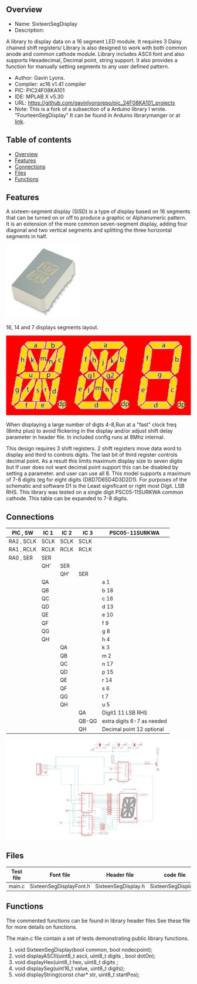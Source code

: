 
Overview
--------------------------------------------
* Name: SixteenSegDisplay
* Description: 

A library to display data on a 16 segment LED module.
It requires 3 Daisy chained shift registers/
Library is also designed to work with both common anode and common cathode module.
Library includes ASCII font and also supports Hexadecimal, Decimal point, string support.
It also provides a function for manually setting segments to any user defined pattern. 

* Author: Gavin Lyons.
* Complier: xc16 v1.41 compiler
* PIC: PIC24F08KA101
* IDE:  MPLAB X v5.30
* URL: https://github.com/gavinlyonsrepo/pic_24F08KA101_projects
* Note: This is a fork of a subsection of a Arduino library I wrote. "FourteenSegDisplay" 
It can be found in Arduino librarymanger or at [link](https://github.com/gavinlyonsrepo/FourteenSegDisplay).


Table of contents
---------------------------

  * [Overview](#overview)
  * [Features](#features)
  * [Connections](#connections)
  * [Files](#files)
  * [Functions](#functions)
  
Features
----------------------

A sixteen-segment display (SISD) is a type of display based on 16 segments 
that can be turned on or off to produce a graphic or Alphanumeric pattern. 
It is an extension of the more common seven-segment display, 
adding four diagonal and two vertical segments and splitting the three horizontal segments in half. 

![ 16seg1 ](https://github.com/gavinlyonsrepo/FourteenSegDisplay/blob/master/extra/image/16seg1.jpg)

16, 14 and 7 displays segments layout.

![ layout ](https://github.com/gavinlyonsrepo/FourteenSegDisplay/blob/master/extra/image/14seg2.png)

When displaying a large number of digts 4-8,Run at a "fast" clock freq (8mhz plus) 
to avoid flickering in the display and/or adjust shift delay parameter
in header file. In included config runs at 8Mhz internal.

This design requires 3 shift registers. 2 shift registers move data word to display
and third to controls digits. The last bit of third register controls decimal point.
As a result this limits maximum display size to seven digits but
If user does not want decimal point support this can be disabled by setting a parameter.
and user can use all 8. 
This model supports a maximum of 7-8 digits (eg for eight digits (D8D7D65D4D3D2D1). 
For purposes of the schematic and software D1
is the Least significant or right most Digit.  LSB RHS.
This library was tested on a single digit PSC05-11SURKWA common cathode. This table can be expanded to 7-8
digits.

Connections
-----------------------

| PIC , SW | IC 1 | IC 2 | IC 3 | PSC05-11SURKWA | 
| ---  | --- | --- | --- | --- | 
| RA2 , SCLK | SCLK  | SCLK | SCLK |  |
| RA1 , RCLK | RCLK  | RCLK | RCLK |  |
| RA0 , SER | SER  |  |   |   |
|    | QH'  | SER  |  |   |
|    |   |  QH' | SER |   |
|   | QA |    |     | a 1 |
|   | QB |    |     | b 18 |
|   | QC |    |     | c 16 |
|   | QD |    |     | d 13 |
|   | QE |    |     | e 10 |
|   | QF |    |     | f 9 |
|   | QG |    |     | g 8 |
|   | QH |    |     | h 4 |
|   |    | QA |     | k 3 |
|   |    | QB |     | m 2 |
|   |    | QC |     | n 17 |
|   |    | QD |     | p 15 |
|   |    | QE |     | r 14 |
|   |    | QF |     | s 6 |
|   |    | QG |     | t 7 |
|   |    | QH |     | u 5 |
|   |    |    | QA  | Digit1 11 LSB RHS |
|   |    |    | QB-QG  | extra digits 6-7 as needed |
|   |    |    | QH  | Decimal point 12 optional |

![ layout ](https://github.com/gavinlyonsrepo/FourteenSegDisplay/blob/master/extra/image/16seg.png)


Files
----------------------

| Test file | Font file | Header file | code file |
| --- | --- | --- |  --- | 
|  main.c | SixteenSegDisplayFont.h | SixteenSegDisplay.h | SixteenSegDisplay.c |

Functions
-------------------------------------

The commented functions can be found in library header files
See these file for more details on functions.

The main.c file contain a set of tests demonstrating public library functions.

1. void SixteenSegDisplay(bool common, bool nodecpoint);
2. void displayASCII(uint8_t ascii, uint8_t digits , bool dotOn);
3. void displayHex(uint8_t hex, uint8_t digits ;
4. void displaySeg(uint16_t value, uint8_t digits);
5. void displayString(const char* str, uint8_t startPos); 







